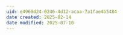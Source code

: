 ```yaml
---
uid: e4969d24-0246-4d12-acaa-7a1fae4b5484
date created: 2025-02-14
date modified: 2025-07-10
---
```

